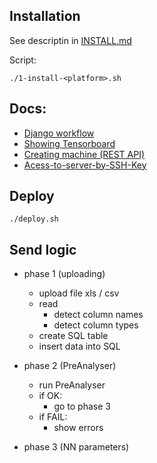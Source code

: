 ## Installation 
See descriptin in [INSTALL.md](INSTALL.md)

Script:

    ./1-install-<platform>.sh


## Docs:

- [Django workflow](docs/django-workflow.png)
- [Showing Tensorboard](docs/TensorBoard.png)
- [Creating machine (REST API)](docs/AI-creating-machine.png)  
- [Acess-to-server-by-SSH-Key](docs/Acess-to-server-by-SSH-Key.md)

    
## Deploy
    ./deploy.sh


## Send logic
- phase 1 (uploading)
    - upload file xls / csv
    - read
      - detect column names 
      - detect column types
    - create SQL table
    - insert data into SQL


- phase 2 (PreAnalyser)
    - run PreAnalyser
    - if OK:
        - go to phase 3 
    - if FAIL: 
        - show errors

 
- phase 3 (NN parameters)
